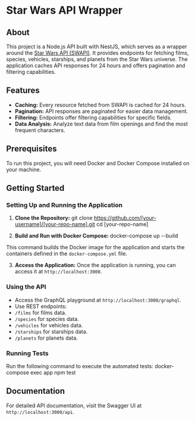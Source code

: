 # Star Wars API Wrapper

## About
This project is a Node.js API built with NestJS, which serves as a wrapper around the [Star Wars API (SWAPI)](https://swapi.dev). It provides endpoints for fetching films, species, vehicles, starships, and planets from the Star Wars universe. The application caches API responses for 24 hours and offers pagination and filtering capabilities.

## Features
- **Caching:** Every resource fetched from SWAPI is cached for 24 hours.
- **Pagination:** API responses are paginated for easier data management.
- **Filtering:** Endpoints offer filtering capabilities for specific fields.
- **Data Analysis:** Analyze text data from film openings and find the most frequent characters.

## Prerequisites
To run this project, you will need Docker and Docker Compose installed on your machine.

## Getting Started

### Setting Up and Running the Application
1. **Clone the Repository:**
git clone https://github.com/[your-username]/[your-repo-name].git
cd [your-repo-name]

2. **Build and Run with Docker Compose:**
docker-compose up --build


This command builds the Docker image for the application and starts the containers defined in the `docker-compose.yml` file.

3. **Access the Application:**
Once the application is running, you can access it at `http://localhost:3000`.

### Using the API
- Access the GraphQL playground at `http://localhost:3000/graphql`.
- Use REST endpoints:
- `/films` for films data.
- `/species` for species data.
- `/vehicles` for vehicles data.
- `/starships` for starships data.
- `/planets` for planets data.

### Running Tests
Run the following command to execute the automated tests:
docker-compose exec app npm test


## Documentation
For detailed API documentation, visit the Swagger UI at `http://localhost:3000/api`.

